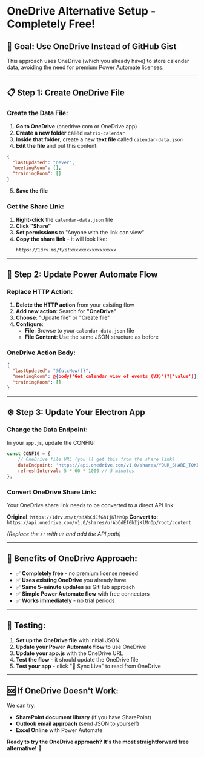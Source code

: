 # OneDrive Alternative Setup - Completely Free!

## 🎯 **Goal: Use OneDrive Instead of GitHub Gist**

This approach uses OneDrive (which you already have) to store calendar data, avoiding the need for premium Power Automate licenses.

---

## 📋 **Step 1: Create OneDrive File**

### **Create the Data File:**
1. **Go to OneDrive** (onedrive.com or OneDrive app)
2. **Create a new folder** called `matrix-calendar`
3. **Inside that folder**, create a new **text file** called `calendar-data.json`
4. **Edit the file** and put this content:
```json
{
  "lastUpdated": "never",
  "meetingRoom": [],
  "trainingRoom": []
}
```
5. **Save the file**

### **Get the Share Link:**
1. **Right-click** the `calendar-data.json` file
2. **Click "Share"**
3. **Set permissions** to "Anyone with the link can view"
4. **Copy the share link** - it will look like:
   ```
   https://1drv.ms/t/s!xxxxxxxxxxxxxxxxx
   ```

---

## 🔄 **Step 2: Update Power Automate Flow**

### **Replace HTTP Action:**
1. **Delete the HTTP action** from your existing flow
2. **Add new action**: Search for **"OneDrive"**
3. **Choose**: "Update file" or "Create file"
4. **Configure**:
   - **File**: Browse to your `calendar-data.json` file
   - **File Content**: Use the same JSON structure as before

### **OneDrive Action Body:**
```json
{
  "lastUpdated": "@{utcNow()}",
  "meetingRoom": @{body('Get_calendar_view_of_events_(V3)')?['value']},
  "trainingRoom": []
}
```

---

## ⚙️ **Step 3: Update Your Electron App**

### **Change the Data Endpoint:**
In your `app.js`, update the CONFIG:

```javascript
const CONFIG = {
    // OneDrive file URL (you'll get this from the share link)
    dataEndpoint: 'https://api.onedrive.com/v1.0/shares/YOUR_SHARE_TOKEN/root/content',
    refreshInterval: 5 * 60 * 1000 // 5 minutes
};
```

### **Convert OneDrive Share Link:**
Your OneDrive share link needs to be converted to a direct API link:

**Original**: `https://1drv.ms/t/s!AbCdEfGhIjKlMnOp`
**Convert to**: `https://api.onedrive.com/v1.0/shares/u!AbCdEfGhIjKlMnOp/root/content`

*(Replace the `s!` with `u!` and add the API path)*

---

## 🎯 **Benefits of OneDrive Approach:**

- ✅ **Completely free** - no premium license needed
- ✅ **Uses existing OneDrive** you already have
- ✅ **Same 5-minute updates** as GitHub approach
- ✅ **Simple Power Automate flow** with free connectors
- ✅ **Works immediately** - no trial periods

---

## 🧪 **Testing:**

1. **Set up the OneDrive file** with initial JSON
2. **Update your Power Automate flow** to use OneDrive
3. **Update your app.js** with the OneDrive URL
4. **Test the flow** - it should update the OneDrive file
5. **Test your app** - click "🔄 Sync Live" to read from OneDrive

---

## 🆘 **If OneDrive Doesn't Work:**

We can try:
- **SharePoint document library** (if you have SharePoint)
- **Outlook email approach** (send JSON to yourself)
- **Excel Online** with Power Automate

**Ready to try the OneDrive approach? It's the most straightforward free alternative!** 🚀
